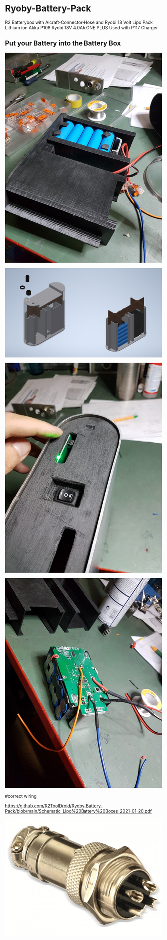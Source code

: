 # Ryoby-Battery-Pack
R2 Batterybox with Aicraft-Connector-Hose and Ryobi 18 Volt Lipo Pack 
Lithium ion Akku P108 Ryobi 18V 4.0Ah ONE PLUS 
 Used with P117 Charger

## Put your Battery into the Battery Box

![BoxCAD](/images/batt-box-01.jpg)

![BoxBattPack](/images/batt-pack.PNG)

![Switch](/images/lipo-switch.jpg)

![Motifikation](/images/lipo.motification.jpg)

#correct wiring
 
https://github.com/R2ToolDroid/Ryoby-Battery-Pack/blob/main/Schematic_Lipo%20Battery%20Boxes_2021-01-20.pdf

![Knurled-Connector](/images/aircraft-connector.jpg)
